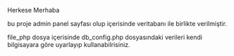 Herkese Merhaba 

bu proje admin panel sayfası olup içerisinde veritabanı ile birlikte verilmiştir.

file_php dosya içerisinde db_config.php dosyasındaki verileri kendi bilgisayara göre uyarlayıp kullanabilrisiniz.
